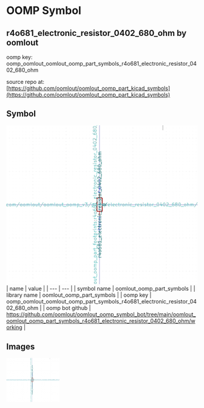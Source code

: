 # OOMP Symbol  
## r4o681_electronic_resistor_0402_680_ohm  by oomlout  
  
oomp key: oomp_oomlout_oomlout_oomp_part_symbols_r4o681_electronic_resistor_0402_680_ohm  
  
source repo at: [https://github.com/oomlout/oomlout_oomp_part_kicad_symbols](https://github.com/oomlout/oomlout_oomp_part_kicad_symbols)  
## Symbol  
  
[![working.png](working_600.png)](working.png)  
| name | value | 
| --- | --- | 
| symbol name | oomlout_oomp_part_symbols | 
| library name | oomlout_oomp_part_symbols | 
| oomp key | oomp_oomlout_oomlout_oomp_part_symbols_r4o681_electronic_resistor_0402_680_ohm | 
| oomp bot github | https://github.com/oomlout/oomlout_oomp_symbol_bot/tree/main/oomlout_oomlout_oomp_part_symbols_r4o681_electronic_resistor_0402_680_ohm/working | 
## Images  
  
[![working.png](working_140.png)](working.png)  

